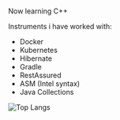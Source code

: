 ###

<!--
**ejolyn/ejolyn** is a ✨ _special_ ✨ repository because its `README.md` (this file) appears on your GitHub profile.

-->
Now learning C++


Instruments i have worked with:
- Docker
- Kubernetes
- Hibernate
- Gradle
- RestAssured
- ASM (Intel syntax)
- Java Collections

![Top Langs](https://github-readme-stats.vercel.app/api/top-langs/?username=ejolyn&theme=tokyonight)
